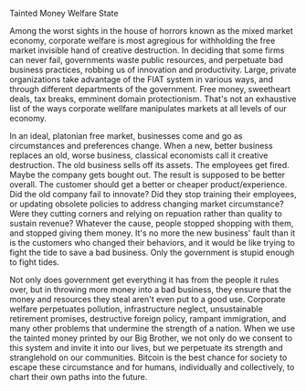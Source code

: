 
Tainted Money Welfare State

Among the worst sights in the house of horrors known as the mixed market
economy, corporate welfare is most agregious for withholding the free
market invisible hand of creative destruction. In deciding that some
firms can never fail, governments waste public resources, and perpetuate
bad business practices, robbing us of innovation and productivity.
Large, private organizations take advantage of the FIAT system in
various ways, and through different departments of the government. Free
money, sweetheart deals, tax breaks, emminent domain protectionism.
That\'s not an exhaustive list of the ways corporate wellfare
manipulates markets at all levels of our economy.

In an ideal, platonian free market, businesses come and go as
circumstances and preferences change. When a new, better business
replaces an old, worse business, classical economists call it creative
destruction. The old business sells off its assets. The employees get
fired. Maybe the company gets bought out. The result is supposed to be
better overall. The customer should get a better or cheaper
product/experience. Did the old company fail to innovate? Did they stop
training their employees, or updating obsolete policies to address
changing market circumstance? Were they cutting corners and relying on
repuation rather than quality to sustain revenue? Whatever the cause,
people stopped shopping with them, and stopped giving them money. It\'s
no more the new business\' fault than it is the customers who changed
their behaviors, and it would be like trying to fight the tide to save a
bad business. Only the government is stupid enough to fight tides.

Not only does government get everything it has from the people it rules
over, but in throwing more money into a bad business, they ensure that
the money and resources they steal aren\'t even put to a good use.
Corporate welfare perpetuates pollution, infrastructure neglect,
unsustainable retirement promises, destructive foreign policy, rampant
immigration, and many other problems that undermine the strength of a
nation. When we use the tainted money printed by our Big Brother, we not
only do we consent to this system and invite it into our lives, but we
perpetuate its strength and stranglehold on our communities. Bitcoin is
the best chance for society to escape these circumstance and for humans,
individually and collectively, to chart their own paths into the future.


